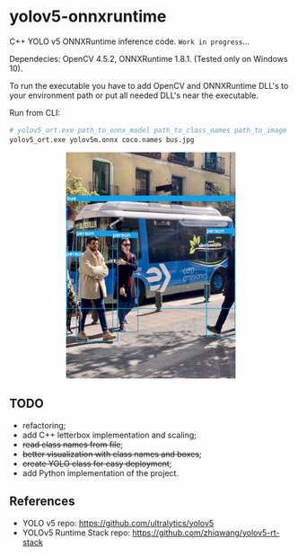# yolov5-onnxruntime

C++ YOLO v5 ONNXRuntime inference code. `Work in progress`...

Dependecies: OpenCV 4.5.2, ONNXRuntime 1.8.1. (Tested only on Windows 10).

To run the executable you have to add OpenCV and ONNXRuntime DLL's to your environment path or put all needed DLL's near the executable.

Run from CLI:
```bash
# yolov5_ort.exe path_to_onnx_model path_to_class_names path_to_image
yolov5_ort.exe yolov5m.onnx coco.names bus.jpg
```

<p align="center">
  <a href="images/result.jpg"><img src="images/result.jpg" style="width:60%; height:60%;"/></a>
</p>


## TODO
- refactoring;
- add C++ letterbox implementation and scaling;
- ~~read class names from file~~;
- ~~better visualization with class names and boxes~~;
- ~~create YOLO class for easy deployment~~; 
- add Python implementation of the project.

## References
- YOLO v5 repo: https://github.com/ultralytics/yolov5
- YOLOv5 Runtime Stack repo: https://github.com/zhiqwang/yolov5-rt-stack
